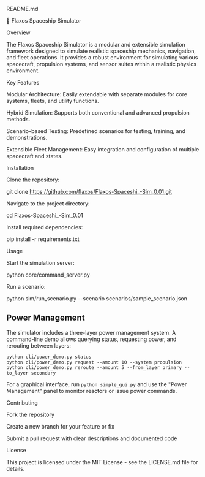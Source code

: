 README.md

🚀 Flaxos Spaceship Simulator

Overview

The Flaxos Spaceship Simulator is a modular and extensible simulation framework designed to simulate realistic spaceship mechanics, navigation, and fleet operations. It provides a robust environment for simulating various spacecraft, propulsion systems, and sensor suites within a realistic physics environment.

Key Features

Modular Architecture: Easily extendable with separate modules for core systems, fleets, and utility functions.

Hybrid Simulation: Supports both conventional and advanced propulsion methods.

Scenario-based Testing: Predefined scenarios for testing, training, and demonstrations.

Extensible Fleet Management: Easy integration and configuration of multiple spacecraft and states.

Installation

Clone the repository:

git clone https://github.com/flaxos/Flaxos-Spaceshi_-Sim_0.01.git

Navigate to the project directory:

cd Flaxos-Spaceshi_-Sim_0.01

Install required dependencies:

pip install -r requirements.txt

Usage

Start the simulation server:

python core/command_server.py

Run a scenario:

python sim/run_scenario.py --scenario scenarios/sample_scenario.json

Power Management
----------------

The simulator includes a three-layer power management system. A command-line
demo allows querying status, requesting power, and rerouting between layers:

```
python cli/power_demo.py status
python cli/power_demo.py request --amount 10 --system propulsion
python cli/power_demo.py reroute --amount 5 --from_layer primary --to_layer secondary
```

For a graphical interface, run `python simple_gui.py` and use the "Power
Management" panel to monitor reactors or issue power commands.

Contributing

Fork the repository

Create a new branch for your feature or fix

Submit a pull request with clear descriptions and documented code

License

This project is licensed under the MIT License - see the LICENSE.md file for details.

